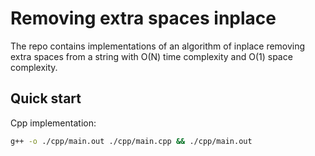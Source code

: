 # Removing extra spaces inplace

The repo contains implementations of an algorithm of inplace removing extra spaces from a string with O(N) time complexity and O(1) space complexity.

## Quick start

Cpp implementation:

```bash
g++ -o ./cpp/main.out ./cpp/main.cpp && ./cpp/main.out
```
